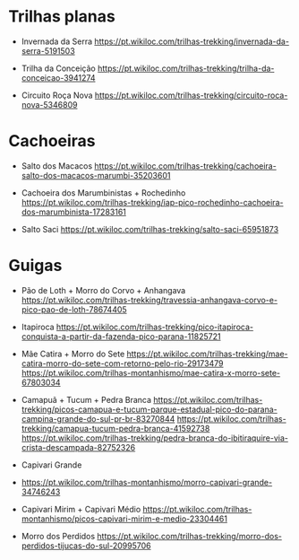 # Trilhas planas
* Invernada da Serra
https://pt.wikiloc.com/trilhas-trekking/invernada-da-serra-5191503

* Trilha da Conceição
https://pt.wikiloc.com/trilhas-trekking/trilha-da-conceicao-3941274

* Circuito Roça Nova
https://pt.wikiloc.com/trilhas-trekking/circuito-roca-nova-5346809

# Cachoeiras
* Salto dos Macacos
https://pt.wikiloc.com/trilhas-trekking/cachoeira-salto-dos-macacos-marumbi-35203601

* Cachoeira dos Marumbinistas + Rochedinho
https://pt.wikiloc.com/trilhas-trekking/iap-pico-rochedinho-cachoeira-dos-marumbinista-17283161 

* Salto Saci
https://pt.wikiloc.com/trilhas-trekking/salto-saci-65951873

# Guigas
* Pão de Loth + Morro do Corvo + Anhangava
https://pt.wikiloc.com/trilhas-trekking/travessia-anhangava-corvo-e-pico-pao-de-loth-78674405

* Itapiroca
https://pt.wikiloc.com/trilhas-trekking/pico-itapiroca-conquista-a-partir-da-fazenda-pico-parana-11825721

* Mãe Catira + Morro do Sete
https://pt.wikiloc.com/trilhas-trekking/mae-catira-morro-do-sete-com-retorno-pelo-rio-29173479
https://pt.wikiloc.com/trilhas-montanhismo/mae-catira-x-morro-sete-67803034

* Camapuã + Tucum + Pedra Branca
https://pt.wikiloc.com/trilhas-trekking/picos-camapua-e-tucum-parque-estadual-pico-do-parana-campina-grande-do-sul-pr-br-83270844
https://pt.wikiloc.com/trilhas-trekking/camapua-tucum-pedra-branca-41592738
https://pt.wikiloc.com/trilhas-trekking/pedra-branca-do-ibitiraquire-via-crista-descampada-82752326

* Capivari Grande
* https://pt.wikiloc.com/trilhas-montanhismo/morro-capivari-grande-34746243

* Capivari Mirim + Capivari Médio
https://pt.wikiloc.com/trilhas-montanhismo/picos-capivari-mirim-e-medio-23304461

* Morro dos Perdidos
https://pt.wikiloc.com/trilhas-trekking/morro-dos-perdidos-tijucas-do-sul-20995706
